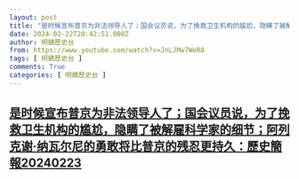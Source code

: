 ```yaml
---
layout: post
title: "是时候宣布普京为非法领导人了；国会议员说，为了挽救卫生机构的尴尬，隐瞒了被解雇科学家的细节；阿列克谢·纳瓦尔尼的勇敢将比普京的残忍更持久：歷史簡報20240223"
date: 2024-02-22T20:42:51.000Z
author: 明鏡歷史台
from: https://www.youtube.com/watch?v=JnLJMw7WeR8
tags: [ 明鏡歷史台 ]
comments: True
categories: [ 明鏡歷史台 ]
---
```

<!--1708634571000-->
[是时候宣布普京为非法领导人了；国会议员说，为了挽救卫生机构的尴尬，隐瞒了被解雇科学家的细节；阿列克谢·纳瓦尔尼的勇敢将比普京的残忍更持久：歷史簡報20240223](https://www.youtube.com/watch?v=JnLJMw7WeR8)
------

<div>

</div>
